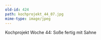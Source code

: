 ```yaml
---
old-id: 424
path: kochprojekt_44_07.jpg
mime-type: image/jpeg
---
```

Kochprojekt Woche 44:
Soße fertig mit Sahne
